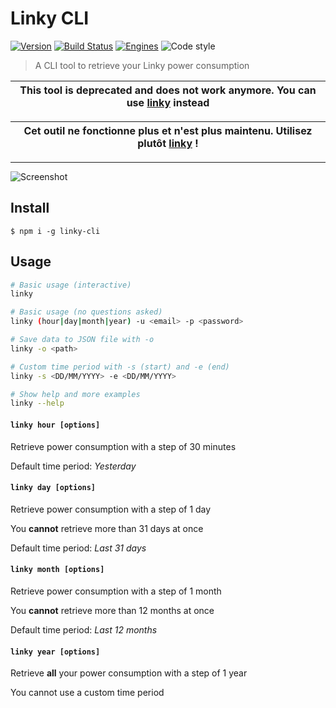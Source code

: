 # Linky CLI

[![Version][version-src]][version-href]
[![Build Status][build-src]][build-href]
[![Engines][engine-src]][engine-href]
![Code style][style-src]

> A CLI tool to retrieve your Linky power consumption

| This tool is deprecated and does not work anymore. You can use [linky](https://github.com/bokub/linky) instead |
| --- |

| Cet outil ne fonctionne plus et n'est plus maintenu. Utilisez plutôt [linky](https://github.com/bokub/linky) ! |
| --- |

_____

![Screenshot](https://i.imgur.com/Ma925qB.png)


## Install

```
$ npm i -g linky-cli
```


## Usage

```sh
# Basic usage (interactive)
linky

# Basic usage (no questions asked)
linky (hour|day|month|year) -u <email> -p <password>

# Save data to JSON file with -o
linky -o <path>

# Custom time period with -s (start) and -e (end)
linky -s <DD/MM/YYYY> -e <DD/MM/YYYY>

# Show help and more examples
linky --help
```

#### `linky hour [options]`

Retrieve power consumption with a step of 30 minutes

Default time period: *Yesterday*

#### `linky day [options]`

Retrieve power consumption with a step of 1 day

You **cannot** retrieve more than 31 days at once

Default time period: *Last 31 days*

#### `linky month [options]`

Retrieve power consumption with a step of 1 month

You **cannot** retrieve more than 12 months at once

Default time period: *Last 12 months*

#### `linky year [options]`

Retrieve **all** your power consumption with a step of 1 year

You cannot use a custom time period

[build-src]: https://flat.badgen.net/travis/bokub/linky-cli
[build-href]: https://travis-ci.org/bokub/linky-cli
[version-src]: https://flat.badgen.net/npm/v/linky-cli?color=cyan
[version-href]: https://www.npmjs.com/package/linky-cli
[engine-src]: https://flat.badgen.net/badge/node/%3E=%207.6.0?color=orange
[engine-href]: https://www.npmjs.com/package/linky-cli
[style-src]: https://flat.badgen.net/badge/code%20style/XO?color=5ED9C7
